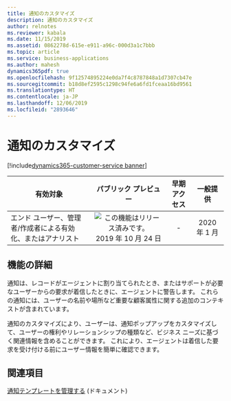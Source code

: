 ```yaml
---
title: 通知のカスタマイズ
description: 通知のカスタマイズ
author: relnotes
ms.reviewer: kabala
ms.date: 11/15/2019
ms.assetid: 0862278d-615e-e911-a96c-000d3a1c7bbb
ms.topic: article
ms.service: business-applications
ms.author: mahesh
dynamics365pdf: true
ms.openlocfilehash: 9f12574895224e0da7f4c8787848a1d7307cb47e
ms.sourcegitcommit: b18d8ef2595c1298c94fe6a6fd1fceaa16bd9561
ms.translationtype: HT
ms.contentlocale: ja-JP
ms.lasthandoff: 12/06/2019
ms.locfileid: "2893646"
---
```

# <a name="notification-customization"></a>通知のカスタマイズ
[!include[dynamics365-customer-service banner](../includes/dynamics365-customer-service.md)]

| 有効対象    |  パブリック プレビュー | 早期アクセス | 一般提供 | 
| ---------- | :----------: |:----------: |:----------: |
|エンド ユーザー、管理者/作成者による有効化、またはアナリスト|![この機能はリリース済みです。](/dynamics365-release-plan/media/green-checkmark.png "この機能はリリース済みです。") 2019 年 10 月 24 日|-| 2020 年 1 月|






## <a name="feature-details"></a>機能の詳細
<!--feature detail start -->
通知は、レコードがエージェントに割り当てられたとき、またはサポートが必要なユーザーからの要求が着信したときに、エージェントに警告します。 これらの通知には、ユーザーの名前や場所など重要な顧客属性に関する追加のコンテキストが含まれています。 

通知のカスタマイズにより、ユーザーは、通知ポップアップをカスタマイズして、ユーザーの権利やリレーションシップの種類など、ビジネス ニーズに基づく関連情報を含めることができます。 これにより、エージェントは着信した要求を受け付ける前にユーザー情報を簡単に確認できます。
<!--feature detail end -->










## <a name="see-also"></a>関連項目

[通知テンプレートを管理する](https://docs.microsoft.com/dynamics365/omnichannel/administrator/notification-templates) (ドキュメント)
